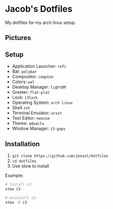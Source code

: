 # Jacob's Dotfiles

My dotfiles for my arch linux setup. 


## Pictures


## Setup 

- Application Launcher: `rofi`
- Bar: `polybar`
- Compositor: `compton`
- Colors: `wal`
- Desktop Manager: `lightDM`
- Greeter: `flat-plat`
- Lock: `i3lock`
- Operating System: `arch linux`
- Shell `zsh`
- Terminal Emulator: `urxvt`
- Text Editor: `neovim`
- Theme: `adwaita`
- Window Manager: `i3-gaps`


## Installation

1. `git clone https://github.com/jkozol/dotfiles`
2. `cd dotfiles`
3. Use stow to install

Example:
```sh
# Install i3
stow i3

# uninstall i3
stow -D i3 
```

